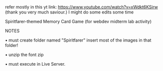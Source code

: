 refer mostly in this yt link: https://www.youtube.com/watch?v=xWdkt6KSirw (thank you very much saviour.)
I might do some edits some time


Spiritfarer-themed Memory Card Game (for webdev midterm lab activity)




NOTES

• must create folder named "Spiritfarer" insert most of the images in that folder!

• unzip the font zip

• must execute in Live Server.


